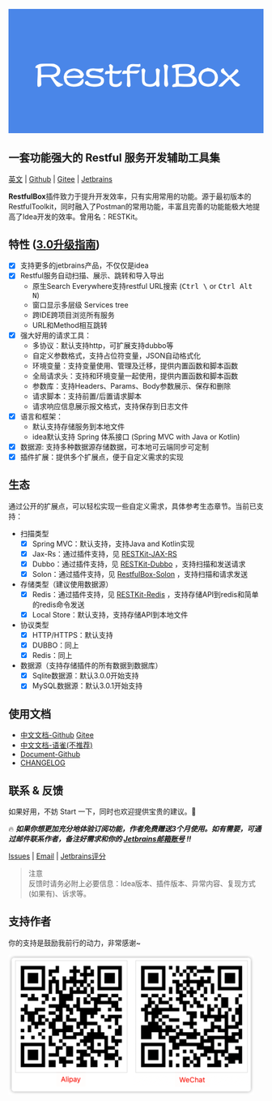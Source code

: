 <a href="https://plugins.jetbrains.com/plugin/14723-restkit">![bg](doc/en/images/bg2.png)</a>

## 一套功能强大的 Restful 服务开发辅助工具集


[英文](./README.md) | [Github](https://github.com/newhoo/RESTKit) | [Gitee](https://gitee.com/newhoo/RESTKit) | [Jetbrains](https://plugins.jetbrains.com/plugin/14723-restkit/reviews)

**RestfulBox**插件致力于提升开发效率，只有实用常用的功能。源于最初版本的RestfulToolkit，同时融入了Postman的常用功能，丰富且完善的功能能极大地提高了Idea开发的效率。曾用名：RESTKit。

## 特性 ([3.0升级指南](doc/zh_CN/快速入门/3.0升级指南.md))
- [x] 支持更多的jetbrains产品，不仅仅是idea
- [x] Restful服务自动扫描、展示、跳转和导入导出
  - 原生Search Everywhere支持restful URL搜索 (<kbd>Ctrl \\</kbd> or <kbd>Ctrl Alt N</kbd>)
  - 窗口显示多层级 Services tree
  - 跨IDE跨项目浏览所有服务
  - URL和Method相互跳转
- [x] 强大好用的请求工具：
  - 多协议：默认支持http，可扩展支持dubbo等
  - 自定义参数格式，支持占位符变量，JSON自动格式化
  - 环境变量：支持变量使用、管理及迁移，提供内置函数和脚本函数
  - 全局请求头：支持和环境变量一起使用，提供内置函数和脚本函数
  - 参数库：支持Headers、Params、Body参数展示、保存和删除
  - 请求脚本：支持前置/后置请求脚本
  - 请求响应信息展示报文格式，支持保存到日志文件
- [x] 语言和框架：
  - 默认支持存储服务到本地文件
  - idea默认支持 Spring 体系接口 (Spring MVC with Java or Kotlin)
- [x] 数据源: 支持多种数据源存储数据，可本地可云端同步可定制
- [x] 插件扩展：提供多个扩展点，便于自定义需求的实现

## 生态

通过公开的扩展点，可以轻松实现一些自定义需求，具体参考生态章节。当前已支持：
- 扫描类型
  - [x] Spring MVC：默认支持，支持Java and Kotlin实现
  - [x] Jax-Rs：通过插件支持，见 [RESTKit-JAX-RS](https://github.com/huzunrong/RESTKit-JAX-RS)
  - [x] Dubbo：通过插件支持，见 [RESTKit-Dubbo](https://github.com/newhoo/RESTKit-Dubbo) ，支持扫描和发送请求
  - [x] Solon：通过插件支持，见 [RestfulBox-Solon](https://github.com/newhoo/RestfulBox-Solon) ，支持扫描和请求发送
- 存储类型（建议使用数据源）
  - [x] Redis：通过插件支持，见 [RESTKit-Redis](https://github.com/newhoo/RESTKit-Redis) ，支持存储API到redis和简单的redis命令发送
  - [x] Local Store：默认支持，支持存储API到本地文件
- 协议类型
  - [x] HTTP/HTTPS：默认支持
  - [x] DUBBO：同上
  - [x] Redis：同上
- 数据源（支持存储插件的所有数据到数据库）
  - [x] Sqlite数据源：默认3.0.0开始支持
  - [x] MySQL数据源：默认3.0.1开始支持

## 使用文档
- [中文文档-Github](doc/zh_CN/目录.md)  [Gitee](https://gitee.com/newhoo/RESTKit#%E4%BD%BF%E7%94%A8%E6%96%87%E6%A1%A3)
- [中文文档-语雀(不推荐)](https://www.yuque.com/newhoo/restkit)
- [Document-Github](doc/en/README.md)
- [CHANGELOG](doc/CHANGELOG.md)

## 联系 & 反馈
如果好用，不妨 Start 一下，同时也欢迎提供宝贵的建议。:star2: 

:fire: **_如果你想更加充分地体验订阅功能，作者免费赠送3个月使用。如有需要，可通过邮件联系作者，备注好需求和你的 [Jetbrains邮箱账号](https://account.jetbrains.com/profile-details) !!_**

[Issues](https://github.com/newhoo/RESTKit/issues) | [Email](mailto:huzunrong@foxmail.com) | [Jetbrains评分](https://plugins.jetbrains.com/plugin/14723-restkit/reviews)

> 注意  
> 反馈时请务必附上必要信息：Idea版本、插件版本、异常内容、复现方式(如果有)、诉求等。


## 支持作者
你的支持是鼓励我前行的动力，非常感谢~

![pay](doc/en/images/pay.png)
